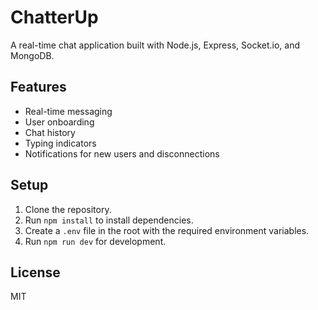 # ChatterUp

A real-time chat application built with Node.js, Express, Socket.io, and MongoDB.

## Features

- Real-time messaging
- User onboarding
- Chat history
- Typing indicators
- Notifications for new users and disconnections

## Setup

1. Clone the repository.
2. Run `npm install` to install dependencies.
3. Create a `.env` file in the root with the required environment variables.
4. Run `npm run dev` for development.

## License

MIT
